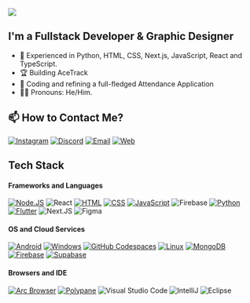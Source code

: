 <img src="https://readme-typing-svg.herokuapp.com?font=DM+Sans&weight=800&size=30&pause=250&duration=2000&color=aee1c0&width=555&lines=Hi+there!+👋,+I'm+Kaushik+Reddy;Welcome+to+my+Github+profile+!!" />

## I'm a Fullstack Developer & Graphic Designer

- 🌱 Experienced in Python, HTML, CSS, Next.js, JavaScript, React and TypeScript.
- 🏆 Building AceTrack
- 🤖 Coding and refining a full-fledged Attendance Application
- 👦🏻 Pronouns: He/Him.

## 📫 How to Contact Me?
[![Instagram](https://img.shields.io/badge/Instagram-38336e?style=for-the-badge&logo=instagram&logoColor=white)](https://instagram.com)
[![Discord](https://img.shields.io/badge/Discord-38336e?style=for-the-badge&logo=discord&logoColor=white)](https://instagram.com)
[![Email](https://img.shields.io/badge/Email-38336e?style=for-the-badge&logo=gmail&logoColor=white)](https://instagram.com)
[![Web](https://img.shields.io/badge/Portfolio-38336e?style=for-the-badge&logo=googlechrome&logoColor=white)](https://kaushikreddy.me)

## Tech Stack

#### Frameworks and Languages
[![Node.JS](https://img.shields.io/badge/Node.js-807da0?style=for-the-badge&logo=nodedotjs&logoColor=white)](https://nodejs.org)
![React](https://img.shields.io/badge/react-807da0.svg?style=for-the-badge&logo=react&logoColor=white)
[![HTML](https://img.shields.io/badge/HTML-807da0?style=for-the-badge&logo=html5&logoColor=white)](https://html.spec.whatwg.org/multipage/)
[![CSS](https://img.shields.io/badge/CSS-807da0?style=for-the-badge&logo=css3&logoColor=white)](https://w3.org/Style/CSS)
[![JavaScript](https://img.shields.io/badge/JavaScript-807da0?style=for-the-badge&logo=javascript&logoColor=white)](https://javascript.com)
![Firebase](https://img.shields.io/badge/Typescript-807da0?style=for-the-badge&logo=typescript&logoColor=white) 
[![Python](https://img.shields.io/badge/Python-807da0?&style=for-the-badge&logo=Python&logoColor=white)](https://python.org)
[![Flutter](https://img.shields.io/badge/Flutter-807da0?&style=for-the-badge&logo=Flutter&logoColor=white)](https://flutter.dev/)
![Next.JS](https://img.shields.io/badge/next.js-807da0.svg?style=for-the-badge&logo=nextdotjs&logoColor=white) 
![Figma](https://img.shields.io/badge/figma-807da0.svg?style=for-the-badge&logo=figma&logoColor=white)

#### OS and Cloud Services
[![Android](https://img.shields.io/badge/Android-097969?style=for-the-badge&logo=android&logoColor=white)](https://android.com)
[![Windows](https://img.shields.io/badge/Windows-097969?style=for-the-badge&logo=&logoColor=white)](https://microsoft.com/windows)
[![GitHub Codespaces](https://img.shields.io/badge/github%20codespaces-097969?style=for-the-badge&logo=github&logoColor=white)](https://github.com/features/codespaces)
[![Linux](https://img.shields.io/badge/linux-097969?style=for-the-badge&logo=kalilinux&logoColor=white)](https://www.linux.org/)
[![MongoDB](https://img.shields.io/badge/MongoDB_Atlas-097969?style=for-the-badge&logo=MongoDB&logoColor=white)](https://www.linux.org/)
[![Firebase](https://img.shields.io/badge/firebase-097969?style=for-the-badge&logo=firebase&logoColor=white)](https://firebase.google.com/)
[![Supabase](https://img.shields.io/badge/Supabase-097969?style=for-the-badge&logo=supabase&logoColor=white)](https://supabase.com/)

#### Browsers and IDE
[![Arc Browser](https://img.shields.io/badge/Arc_Browser-ffffff?style=for-the-badge&logo=arcbrowser&logoColor=white)](https://arc.net)
[![Polypane](https://img.shields.io/badge/Polypane-ffffff?style=for-the-badge&logo=polypane&logoColor=white)](https://polypane.app)
![Visual Studio Code](https://img.shields.io/badge/-Visual%20Studio%20Code-ffffff?style=for-the-badge&logo=visual-studio-code&logoColor=007ACC)
![IntelliJ](https://img.shields.io/badge/-IntelliJ-ffffff?style=for-the-badge&&logoColor=ffffff)
![Eclipse](https://img.shields.io/badge/-Eclipse-ffffff?style=for-the-badge&logoColor=2C2255)
